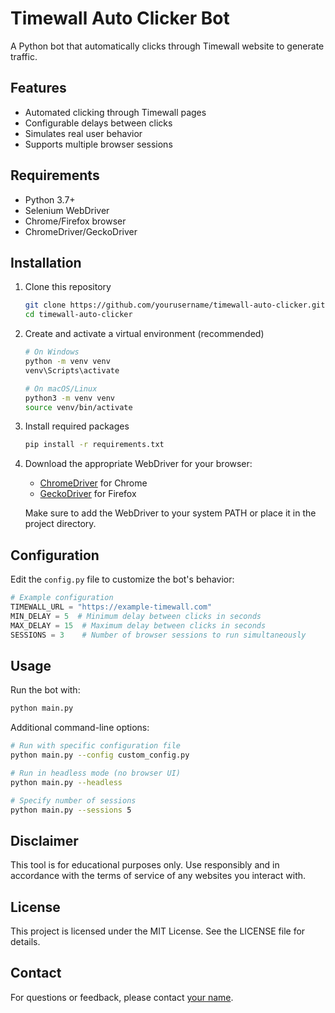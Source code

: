 # Timewall Auto Clicker Bot

A Python bot that automatically clicks through Timewall website to generate traffic.

## Features

- Automated clicking through Timewall pages
- Configurable delays between clicks
- Simulates real user behavior
- Supports multiple browser sessions

## Requirements

- Python 3.7+
- Selenium WebDriver
- Chrome/Firefox browser
- ChromeDriver/GeckoDriver

## Installation

1. Clone this repository
   ```bash
   git clone https://github.com/yourusername/timewall-auto-clicker.git
   cd timewall-auto-clicker
   ```

2. Create and activate a virtual environment (recommended)
   ```bash
   # On Windows
   python -m venv venv
   venv\Scripts\activate

   # On macOS/Linux
   python3 -m venv venv
   source venv/bin/activate
   ```

3. Install required packages
   ```bash
   pip install -r requirements.txt
   ```

4. Download the appropriate WebDriver for your browser:
   - [ChromeDriver](https://sites.google.com/chromium.org/driver/) for Chrome
   - [GeckoDriver](https://github.com/mozilla/geckodriver/releases) for Firefox

   Make sure to add the WebDriver to your system PATH or place it in the project directory.

## Configuration

Edit the `config.py` file to customize the bot's behavior:

```python
# Example configuration
TIMEWALL_URL = "https://example-timewall.com"
MIN_DELAY = 5  # Minimum delay between clicks in seconds
MAX_DELAY = 15  # Maximum delay between clicks in seconds
SESSIONS = 3    # Number of browser sessions to run simultaneously
```

## Usage

Run the bot with:

```bash
python main.py
```

Additional command-line options:
```bash
# Run with specific configuration file
python main.py --config custom_config.py

# Run in headless mode (no browser UI)
python main.py --headless

# Specify number of sessions
python main.py --sessions 5
```

## Disclaimer

This tool is for educational purposes only. Use responsibly and in accordance with the terms of service of any websites you interact with.

## License

This project is licensed under the MIT License. See the LICENSE file for details.

## Contact

For questions or feedback, please contact [your name](mailto:your.email@example.com).

